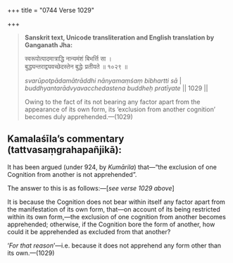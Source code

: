 +++
title = "0744 Verse 1029"

+++
> **Sanskrit text, Unicode transliteration and English translation by Ganganath Jha:** 
>
> स्वरूपोत्पादमात्राद्धि नान्यमंशं बिभर्त्ति सा ।  
> बुद्ध्यन्तराद्व्यवच्छेदस्तेन बुद्धेः प्रतीयते ॥ १०२९ ॥ 
>
> *svarūpotpādamātrāddhi nānyamaṃśaṃ bibhartti sā* \|  
> *buddhyantarādvyavacchedastena buddheḥ pratīyate* \|\| 1029 \|\| 
>
> Owing to the fact of its not bearing any factor apart from the appearance of its own form, its ‘exclusion from another cognition’ becomes duly apprehended.—(1029)



## Kamalaśīla’s commentary (tattvasaṃgrahapañjikā):

It has been argued (under 924, by *Kumārila*) that—“the exclusion of one Cognition from another is not apprehended”.

The answer to this is as follows:—[*see verse 1029 above*]

It is because the Cognition does not bear within itself any factor apart from the manifestation of its own form, that—on account of its being restricted within its own form,—the exclusion of one cognition from another becomes apprehended; otherwise, if the Cognition bore the form of another, how could it be apprehended as excluded from that another?

‘*For that reason*’—i.e. because it does not apprehend any form other than its own.—(1029)


